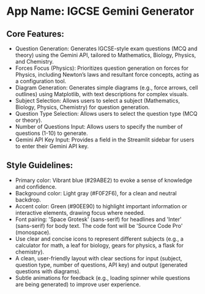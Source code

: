# **App Name**: IGCSE Gemini Generator

## Core Features:

- Question Generation: Generates IGCSE-style exam questions (MCQ and theory) using the Gemini API, tailored to Mathematics, Biology, Physics, and Chemistry.
- Forces Focus (Physics): Prioritizes question generation on forces for Physics, including Newton’s laws and resultant force concepts, acting as a configuration tool.
- Diagram Generation: Generates simple diagrams (e.g., force arrows, cell outlines) using Matplotlib, with text descriptions for complex visuals.
- Subject Selection: Allows users to select a subject (Mathematics, Biology, Physics, Chemistry) for question generation.
- Question Type Selection: Allows users to select the question type (MCQ or theory).
- Number of Questions Input: Allows users to specify the number of questions (1-10) to generate.
- Gemini API Key Input: Provides a field in the Streamlit sidebar for users to enter their Gemini API key.

## Style Guidelines:

- Primary color: Vibrant blue (#29ABE2) to evoke a sense of knowledge and confidence.
- Background color: Light gray (#F0F2F6), for a clean and neutral backdrop.
- Accent color: Green (#90EE90) to highlight important information or interactive elements, drawing focus where needed.
- Font pairing: 'Space Grotesk' (sans-serif) for headlines and 'Inter' (sans-serif) for body text. The code font will be 'Source Code Pro' (monospace).
- Use clear and concise icons to represent different subjects (e.g., a calculator for math, a leaf for biology, gears for physics, a flask for chemistry).
- A clean, user-friendly layout with clear sections for input (subject, question type, number of questions, API key) and output (generated questions with diagrams).
- Subtle animations for feedback (e.g., loading spinner while questions are being generated) to improve user experience.